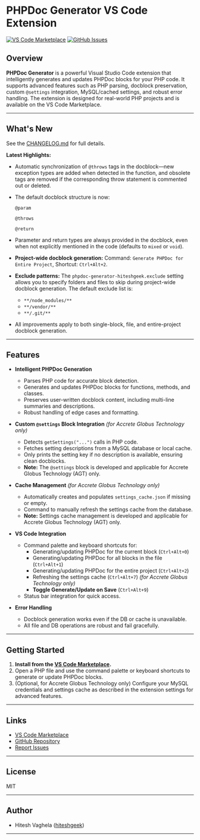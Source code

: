 # PHPDoc Generator VS Code Extension

[![VS Code Marketplace](https://img.shields.io/visual-studio-marketplace/v/hiteshgeek.phpdoc-generator-hiteshgeek.svg)](https://marketplace.visualstudio.com/items?itemName=hiteshgeek.phpdoc-generator-hiteshgeek)
[![GitHub Issues](https://img.shields.io/github/issues/hiteshgeek/phpdoc_generator.svg)](https://github.com/hiteshgeek/phpdoc_generator/issues)

## Overview

**PHPDoc Generator** is a powerful Visual Studio Code extension that intelligently generates and updates PHPDoc blocks for your PHP code. It supports advanced features such as PHP parsing, docblock preservation, custom `@settings` integration, MySQL/cached settings, and robust error handling. The extension is designed for real-world PHP projects and is available on the VS Code Marketplace.

---

## What's New

See the [CHANGELOG.md](./CHANGELOG.md) for full details.

**Latest Highlights:**

- Automatic synchronization of `@throws` tags in the docblock—new exception types are added when detected in the function, and obsolete tags are removed if the corresponding throw statement is commented out or deleted.
- The default docblock structure is now:

  ```
  @param

  @throws

  @return
  ```

- Parameter and return types are always provided in the docblock, even when not explicitly mentioned in the code (defaults to `mixed` or `void`).
- **Project-wide docblock generation:** Command: `Generate PHPDoc for Entire Project`, Shortcut: `Ctrl+Alt+2`.
- **Exclude patterns:** The `phpdoc-generator-hiteshgeek.exclude` setting allows you to specify folders and files to skip during project-wide docblock generation. The default exclude list is:
  - `**/node_modules/**`
  - `**/vendor/**`
  - `**/.git/**`
- All improvements apply to both single-block, file, and entire-project docblock generation.

---

## Features

- **Intelligent PHPDoc Generation**

  - Parses PHP code for accurate block detection.
  - Generates and updates PHPDoc blocks for functions, methods, and classes.
  - Preserves user-written docblock content, including multi-line summaries and descriptions.
  - Robust handling of edge cases and formatting.

- **Custom `@settings` Block Integration** _(for Accrete Globus Technology only)_

  - Detects `getSettings("...")` calls in PHP code.
  - Fetches setting descriptions from a MySQL database or local cache.
  - Only prints the setting key if no description is available, ensuring clean docblocks.
  - **Note:** The `@settings` block is developed and applicable for Accrete Globus Technology (AGT) only.

- **Cache Management** _(for Accrete Globus Technology only)_

  - Automatically creates and populates `settings_cache.json` if missing or empty.
  - Command to manually refresh the settings cache from the database.
  - **Note:** Settings cache management is developed and applicable for Accrete Globus Technology (AGT) only.

- **VS Code Integration**

  - Command palette and keyboard shortcuts for:
    - Generating/updating PHPDoc for the current block (`Ctrl+Alt+0`)
    - Generating/updating PHPDoc for all blocks in the file (`Ctrl+Alt+1`)
    - Generating/updating PHPDoc for the entire project (`Ctrl+Alt+2`)
    - Refreshing the settings cache (`Ctrl+Alt+7`) _(for Accrete Globus Technology only)_
    - **Toggle Generate/Update on Save** (`Ctrl+Alt+9`)
  - Status bar integration for quick access.

- **Error Handling**
  - Docblock generation works even if the DB or cache is unavailable.
  - All file and DB operations are robust and fail gracefully.

---

## Getting Started

1. **Install from the [VS Code Marketplace](https://marketplace.visualstudio.com/items?itemName=hiteshgeek.phpdoc-generator-hiteshgeek).**
2. Open a PHP file and use the command palette or keyboard shortcuts to generate or update PHPDoc blocks.
3. (Optional, for Accrete Globus Technology only) Configure your MySQL credentials and settings cache as described in the extension settings for advanced features.

---

## Links

- [VS Code Marketplace](https://marketplace.visualstudio.com/items?itemName=hiteshgeek.phpdoc-generator-hiteshgeek)
- [GitHub Repository](https://github.com/hiteshgeek/phpdoc_generator)
- [Report Issues](https://github.com/hiteshgeek/phpdoc_generator/issues)

---

## License

MIT

---

## Author

- Hitesh Vaghela ([hiteshgeek](https://github.com/hiteshgeek))

---
